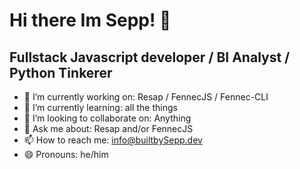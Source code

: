 # Hi there Im Sepp! 👋

## Fullstack Javascript developer / BI Analyst / Python Tinkerer



- 🔭 I’m currently working on: Resap / FennecJS / Fennec-CLI
- 🌱 I’m currently learning: all the things
- 👯 I’m looking to collaborate on: Anything
- 💬 Ask me about: Resap and/or FennecJS
- 📫 How to reach me: info@builtbySepp.dev
- 😄 Pronouns: he/him
